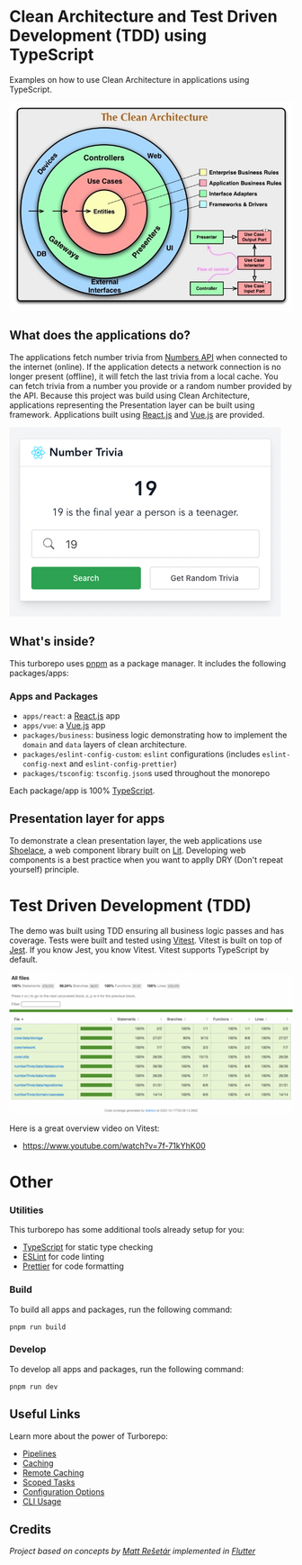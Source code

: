 # Clean Architecture and Test Driven Development (TDD) using TypeScript

Examples on how to use Clean Architecture in applications using TypeScript.

![Clean Architecture Diagram](./images/clean_architecture.jpeg)

## What does the applications do?

The applications fetch number trivia from [Numbers API](http://numbersapi.com/#42) when connected to the internet (online). If the application detects a network connection is no longer present (offline), it will fetch the last trivia from a local cache. You can fetch
trivia from a number you provide or a random number provided by the API. Because this project was build using Clean Architecture, applications representing the Presentation layer can be built using framework. Applications built using [React.js](https://reactjs.org/) and [Vue.js](https://vuejs.org/) are provided.

![Application Example](./images/app_example.png)

## What's inside?

This turborepo uses [pnpm](https://pnpm.io) as a package manager. It includes the following packages/apps:

### Apps and Packages

- `apps/react`: a [React.js](https://reactjs.org/) app
- `apps/vue`: a [Vue.js](https://vuejs.org/) app
- `packages/business`: business logic demonstrating how to implement the `domain` and `data` layers of clean architecture.
- `packages/eslint-config-custom`: `eslint` configurations (includes `eslint-config-next` and `eslint-config-prettier`)
- `packages/tsconfig`: `tsconfig.json`s used throughout the monorepo

Each package/app is 100% [TypeScript](https://www.typescriptlang.org/).

## Presentation layer for apps

To demonstrate a clean presentation layer, the web applications use [Shoelace](https://shoelace.style/), a web component library built on [Lit](https://lit.dev/). Developing web components is a best practice when you want to applly DRY (Don't repeat yourself) principle.


# Test Driven Development (TDD)

The demo was built using TDD ensuring all business logic passes and has coverage. Tests were built and tested using [Vitest](https://vitest.dev/). Vitest is built on top of [Jest](https://jestjs.io/). If you know Jest, you know Vitest. Vitest supports TypeScript by default.

![Code Coverage](./images/code_coverage.png)

Here is a great overview video on Vitest:

- https://www.youtube.com/watch?v=7f-71kYhK00


# Other


### Utilities

This turborepo has some additional tools already setup for you:

- [TypeScript](https://www.typescriptlang.org/) for static type checking
- [ESLint](https://eslint.org/) for code linting
- [Prettier](https://prettier.io) for code formatting

### Build

To build all apps and packages, run the following command:

```
pnpm run build
```

### Develop

To develop all apps and packages, run the following command:

```
pnpm run dev
```

## Useful Links

Learn more about the power of Turborepo:

- [Pipelines](https://turborepo.org/docs/core-concepts/pipelines)
- [Caching](https://turborepo.org/docs/core-concepts/caching)
- [Remote Caching](https://turborepo.org/docs/core-concepts/remote-caching)
- [Scoped Tasks](https://turborepo.org/docs/core-concepts/scopes)
- [Configuration Options](https://turborepo.org/docs/reference/configuration)
- [CLI Usage](https://turborepo.org/docs/reference/command-line-reference)


## Credits

*Project based on concepts by [Matt Rešetár](https://resocoder.com/) implemented in [Flutter](https://flutter.dev/)*